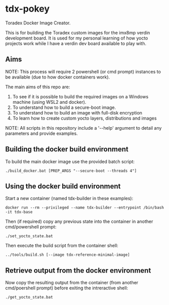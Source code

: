 # tdx-pokey
Toradex Docker Image Creator.

This is for building the Toradex custom images for the imx8mp verdin development board.
It is used for my personal learning of how yocto projects work while I have a verdin dev board available to play with.

## Aims
NOTE: This process will require 2 powershell (or cmd prompt) instances to be available (due to how docker containers work).

The main aims of this repo are:
1. To see if it is possible to build the required images on a Windows machine (using WSL2 and docker).
2. To understand how to build a secure-boot image.
3. To understand how to build an image with full-disk encryption
4. To learn how to create custom yocto layers, distributions and images

NOTE: All scripts in this repository include a '--help' argument to detail any parameters and provide examples.

## Building the docker build environment
To build the main docker image use the provided batch script:
```
./build_docker.bat [PREP_ARGS "--secure-boot --threads 4"]
```

## Using the docker build environment
Start a new container (named tdx-builder in these examples):
```
docker run --rm --privileged --name tdx-builder --entrypoint /bin/bash -it tdx-base
```
Then (if required) copy any previous state into the container in another cmd/powershell prompt:
```
./set_yocto_state.bat
```
Then execute the build script from the container shell:
```
../tools/build.sh [--image tdx-reference-minimal-image]
```

## Retrieve output from the docker environment
Now copy the resulting output from the container (from another cmd/poershell prompt) before exiting the intreractive shell:
```
./get_yocto_state.bat
```
